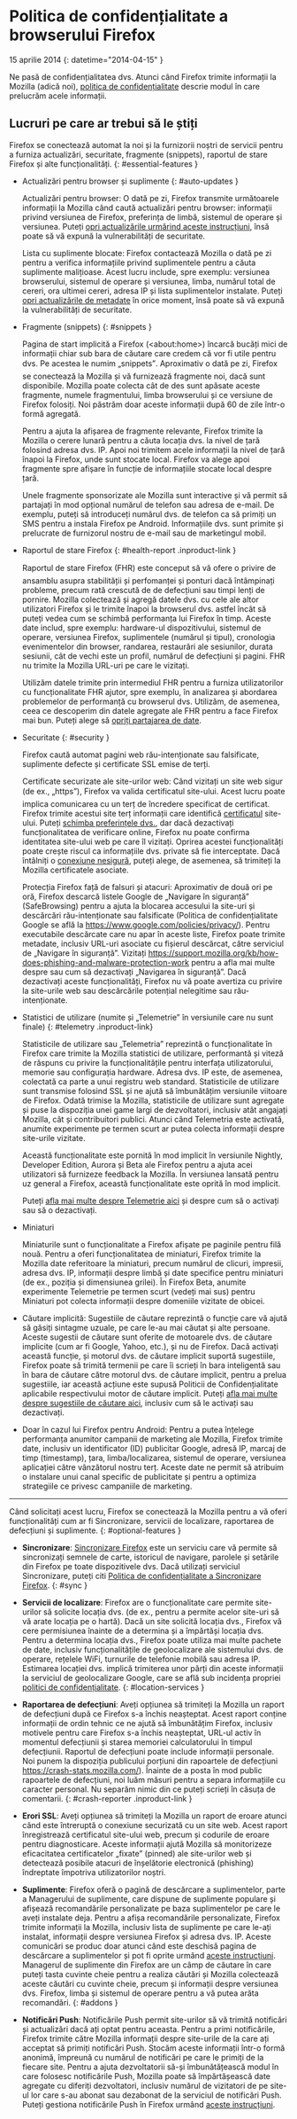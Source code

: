 # Politica de confidențialitate a browserului Firefox

15 aprilie 2014
{: datetime="2014-04-15" }

Ne pasă de confidențialitatea dvs. Atunci când Firefox trimite informații la Mozilla (adică noi), [politica de confidențialitate](https://www.mozilla.org/privacy/) descrie modul în care prelucrăm acele informații.

## Lucruri pe care ar trebui să le știți

Firefox se conectează automat la noi și la furnizorii noștri de servicii pentru a furniza actualizări, securitate, fragmente (snippets), raportul de stare Firefox și alte funcționalități.
{: #essential-features }

* Actualizări pentru browser și suplimente
  {: #auto-updates }

	Actualizări pentru browser: O dată pe zi, Firefox transmite următoarele informații la Mozilla când caută actualizări pentru browser: informații privind versiunea de Firefox, preferința de limbă, sistemul de operare și versiunea. Puteți [opri actualizările urmărind aceste instrucțiuni](https://support.mozilla.org/kb/how-stop-firefox-automatically-making-connections#w_auto-update-checking), însă poate să vă expună la vulnerabilități de securitate.

	Lista cu suplimente blocate: Firefox contactează Mozilla o dată pe zi pentru a verifica informațiile privind suplimentele pentru a căuta suplimente malițioase. Acest lucru include, spre exemplu: versiunea browserului, sistemul de operare și versiunea, limba, numărul total de cereri, ora ultimei cereri, adresa IP și lista suplimentelor instalate. Puteți [opri actualizările de metadate](https://blog.mozilla.org/addons/how-to-opt-out-of-add-on-metadata-updates/) în orice moment, însă poate să vă expună la vulnerabilități de securitate.

* Fragmente (snippets)
  {: #snippets }

	Pagina de start implicită a Firefox (&lt;about:home&gt;) încarcă bucăți mici de informații chiar sub bara de căutare care credem că vor fi utile pentru dvs. Pe acestea le numim „snippets”. Aproximativ o dată pe zi, Firefox se conectează la Mozilla și vă furnizează fragmente noi, dacă sunt disponibile. Mozilla poate colecta cât de des sunt apăsate aceste fragmente, numele fragmentului, limba browserului și ce versiune de Firefox folosiți. Noi păstrăm doar aceste informații după 60 de zile într-o formă agregată.

	Pentru a ajuta la afișarea de fragmente relevante, Firefox trimite la Mozilla o cerere lunară pentru a căuta locația dvs. la nivel de țară folosind adresa dvs. IP. Apoi noi trimitem acele informații la nivel de țară înapoi la Firefox, unde sunt stocate local.  Firefox va alege apoi fragmente spre afișare în funcție de informațiile stocate local despre țară.
	
	Unele fragmente sponsorizate ale Mozilla sunt interactive și vă permit să partajați în mod opțional numărul de telefon sau adresa de e-mail. De exemplu, puteți să introduceți numărul dvs. de telefon ca să primiți un SMS pentru a instala Firefox pe Android. Informațiile dvs. sunt primite și prelucrate de furnizorul nostru de e-mail sau de marketingul mobil.

* Raportul de stare Firefox
  {: #health-report .inproduct-link } 

	Raportul de stare Firefox (FHR) este conceput să vă ofere o privire de ansamblu asupra stabilității și perfomanței și ponturi dacă întâmpinați probleme, precum rată crescută de de defecțiuni sau timpi lenți de pornire. Mozilla colectează și agregă datele dvs. cu cele ale altor utilizatori Firefox și le trimite înapoi la browserul dvs. astfel încât să puteți vedea cum se schimbă performanța lui Firefox în timp. Aceste date includ, spre exemplu: hardware-ul dispozitivului, sistemul de operare, versiunea Firefox, suplimentele (numărul și tipul), cronologia evenimentelor din browser, randarea, restaurări ale sesiunilor, durata sesiunii, cât de vechi este un profil, numărul de defecțiuni și pagini. FHR nu trimite la Mozilla URL-uri pe care le vizitați.

	Utilizăm datele trimite prin intermediul FHR pentru a furniza utilizatorilor cu funcționalitate FHR ajutor, spre exemplu, în analizarea și abordarea problemelor de performanță cu browserul dvs. Utilizăm, de asemenea, ceea ce descoperim din datele agregate ale FHR pentru a face Firefox mai bun. Puteți alege să [opriți partajarea de date](https://support.mozilla.org/kb/firefox-health-report-understand-your-browser-perf#w_how-to-turn-data-sharing-on-or-off).

* Securitate
  {: #security }

	Firefox caută automat pagini web rău-intenționate sau falsificate, suplimente defecte și certificate SSL emise de terți.

	Certificate securizate ale site-urilor web: Când vizitați un site web sigur (de ex., „https”), Firefox va valida certificatul site-ului. Acest lucru poate implica comunicarea cu un terț de încredere specificat de certificat. Firefox trimite acestui site terț informații care identifică [certificatul](https://support.mozilla.org/kb/secure-website-certificate) site-ului. Puteți [schimba preferințele dvs.](https://support.mozilla.org/kb/advanced-settings-browsing-network-updates-encryption#w_certificates-tab), dar dacă dezactivați funcționalitatea de verificare online, Firefox nu poate confirma identitatea site-ului web pe care îl vizitați. Oprirea acestei funcționalități poate crește riscul ca informațiile dvs. private să fie interceptate. Dacă întâlniți o [conexiune nesigură](https://support.mozilla.org/kb/connection-untrusted-error-message), puteți alege, de asemenea, să trimiteți la Mozilla certificatele asociate.

	Protecția Firefox față de falsuri și atacuri: Aproximativ de două ori pe oră, Firefox descarcă listele Google de „Navigare în siguranță” (SafeBrowsing) pentru a ajuta la blocarea accesului la site-uri și descărcări rău-intenționate sau falsificate (Politica de confidențialitate Google se află la <https://www.google.com/policies/privacy/>). Pentru executabile descărcate care nu apar în aceste liste, Firefox poate trimite metadate, inclusiv URL-uri asociate cu fișierul descărcat, către serviciul de „Navigare în siguranță”. Vizitați <https://support.mozilla.org/kb/how-does-phishing-and-malware-protection-work> pentru a afla mai multe despre sau cum să dezactivați „Navigarea în siguranță”. Dacă dezactivați aceste funcționalități, Firefox nu vă poate avertiza cu privire la site-urile web sau descărcările potențial nelegitime sau rău-intenționate.

* Statistici de utilizare (numite și „Telemetrie” în versiunile care nu sunt finale)
  {: #telemetry .inproduct-link}

	Statisticile de utilizare sau „Telemetria” reprezintă o funcționalitate în Firefox care trimite la Mozilla statistici de utilizare, performantă și viteză de răspuns cu privire la funcționalitățile pentru interfața utilizatorului, memorie sau configurația hardware. Adresa dvs. IP este, de asemenea, colectată ca parte a unui registru web standard. Statisticile de utilizare sunt transmise folosind SSL și ne ajută să îmbunătățim versiunile viitoare de Firefox. Odată trimise la Mozilla, statisticile de utilizare sunt agregate și puse la dispoziția unei game largi de dezvoltatori, inclusiv atât angajați Mozilla, cât și contribuitori publici. Atunci când Telemetria este activată, anumite experimente pe termen scurt ar putea colecta informații despre site-urile vizitate.

	Această funcționalitate este pornită în mod implicit în versiunile Nightly, Developer Edition, Aurora și Beta ale Firefox pentru a ajuta acei utilizatori să furnizeze feedback la Mozilla. În versiunea lansată pentru uz general a Firefox, această funcționalitate este oprită în mod implicit.

	Puteți [afla mai multe despre Telemetrie aici](https://support.mozilla.org/kb/send-performance-data-improve-firefox) și despre cum să o activați sau să o dezactivați.

* Miniaturi 

	Miniaturile sunt o funcționalitate a Firefox afișate pe paginile pentru filă nouă. Pentru a oferi funcționalitatea de miniaturi, Firefox trimite la Mozilla date referitoare la miniaturi, precum numărul de clicuri, impresii, adresa dvs. IP, informații despre limbă și date specifice pentru miniaturi (de ex., poziția și dimensiunea grilei). În Firefox Beta, anumite experimente Telemetrie pe termen scurt (vedeți mai sus) pentru Miniaturi pot colecta informații despre domeniile vizitate de obicei.
	
* Căutare implicită:
Sugestiile de căutare reprezintă o funcție care vă ajută să găsiți sintagme uzuale, pe care le-au mai căutat și alte persoane. Aceste sugestii de căutare sunt oferite de motoarele dvs. de căutare implicite (cum ar fi Google, Yahoo, etc.), și nu de Firefox.  Dacă activați această funcție, și motorul dvs. de căutare implicit suportă sugestiile, Firefox poate să trimită termenii pe care îi scrieți în bara inteligentă sau în bara de căutare către motorul dvs. de căutare implicit, pentru a prelua sugestiile, iar această acțiune este supusă Politicii de Confidențialitate aplicabile respectivului motor de căutare implicit. Puteți [afla mai multe despre sugestiile de căutare aici](https://support.mozilla.org/kb/use-popular-search-suggestions-firefox-search-bar), inclusiv cum să le activați sau dezactivați.

* Doar în cazul lui Firefox pentru Android:
Pentru a putea înțelege performanța anumitor campanii de marketing ale Mozilla, Firefox trimite date, inclusiv un identificator (ID) publicitar Google, adresă IP, marcaj de timp (timestamp), țara, limba/localizarea, sistemul de operare, versiunea aplicației către vânzătorul nostru terț. Aceste date ne permit să atribuim o instalare unui canal specific de publicitate și pentru a optimiza strategiile ce privesc campaniile de marketing.

---------------------------------------

Când solicitați acest lucru, Firefox se conectează la Mozilla pentru a vă oferi funcționalități cum ar fi Sincronizare, servicii de localizare, raportarea de defecțiuni și suplimente.
{: #optional-features }

* **Sincronizare**: [Sincronizare Firefox](https://www.mozilla.org/firefox/sync/) este un serviciu care vă permite să sincronizați semnele de carte, istoricul de navigare, parolele și setările din Firefox pe toate dispozitivele dvs. Dacă utilizați serviciul Sincronizare, puteți citi [Politica de confidențialitate a Sincronizare Firefox](https://accounts.firefox.com/legal/privacy).
{: #sync }

* **Servicii de localizare**: Firefox are o funcționalitate care permite site-urilor să solicite locația dvs. (de ex., pentru a permite acelor site-uri să vă arate locația pe o hartă). Dacă un site solicită locația dvs., Firefox vă cere permisiunea înainte de a determina și a împărtăși locația dvs. Pentru a determina locația dvs., Firefox poate utiliza mai multe pachete de date, inclusiv funcționalitățile de geolocalizare ale sistemului dvs. de operare, rețelele WiFi, turnurile de telefonie mobilă sau adresa IP. Estimarea locației dvs. implică trimiterea unor părți din aceste informații la serviciul de geolocalizare Google, care se află sub incidența propriei [politici de confidențialitate](https://www.google.com/privacy/lsf.html).
{: #location-services }

* **Raportarea de defecțiuni**: Aveți opțiunea să trimiteți la Mozilla un raport de defecțiuni după ce Firefox s-a închis neașteptat. Acest raport conține informații de ordin tehnic ce ne ajută să îmbunătățim Firefox, inclusiv motivele pentru care Firefox s-a închis neașteptat, URL-ul activ în momentul defecțiunii și starea memoriei calculatorului în timpul defecțiunii. Raportul de defecțiuni poate include informații personale. Noi punem la dispoziția publicului porțiuni din rapoartele de defecțiuni <https://crash-stats.mozilla.com/>). Înainte de a posta în mod public rapoartele de defecțiuni, noi luăm măsuri pentru a separa informațiile cu caracter personal. Nu separăm nimic din ce puteți scrieți în căsuța de comentarii.
{: #crash-reporter .inproduct-link }

* **Erori SSL**: Aveți opțiunea să trimiteți la Mozilla un raport de eroare atunci când este întreruptă o conexiune securizată cu un site web. Acest raport înregistrează certificatul site-ului web, precum și codurile de eroare pentru diagnosticare. Aceste informații ajută Mozilla să monitorizeze eficacitatea certificatelor „fixate” (pinned) ale site-urilor web și detectează posibile atacuri de înșelătorie electronică (phishing) îndreptate împotriva utilizatorilor noștri.

* **Suplimente**: Firefox oferă o pagină de descărcare a suplimentelor, parte a Managerului de suplimente, care dispune de suplimente populare și afișează recomandările personalizate pe baza suplimentelor pe care le aveți instalate deja. Pentru a afișa recomandările personalizate, Firefox trimite informații la Mozilla, inclusiv lista de suplimente pe care le-ați instalat, informații despre versiunea Firefox și adresa dvs. IP. Aceste comunicări se produc doar atunci când este deschisă pagina de descărcare a suplimentelor și pot fi oprite urmând [aceste instrucțiuni](https://blog.mozilla.org/addons/how-to-opt-out-of-add-on-metadata-updates/). Managerul de suplimente din Firefox are un câmp de căutare în care puteți tasta cuvinte cheie pentru a realiza căutări și Mozilla colectează aceste căutări cu cuvinte cheie, precum și informații despre versiunea dvs. Firefox, limba și sistemul de operare pentru a vă putea arăta recomandări.
{: #addons }

* **Notificări Push**: Notificările Push permit site-urilor să vă trimită notificări și actualizări dacă ați optat pentru aceasta. Pentru a primi notificările, Firefox trimite către Mozilla informații despre site-urile de la care ați acceptat să primiți notificări Push. Stocăm aceste informații într-o formă anonimă, împreună cu numărul de notificări pe care le primiți de la fiecare site. Pentru a ajuta dezvoltatorii să-și îmbunătățească modul în care folosesc notificările Push, Mozilla poate să împărtășească date agregate cu diferiți dezvoltatori, inclusiv numărul de vizitatori de pe site-ul lor care s-au abonat sau dezabonat de la serviciul de notificări Push. Puteți gestiona notificările Push în Firefox urmând [aceste instrucțiuni](https://support.mozilla.org/kb/push-notifications-firefox).
